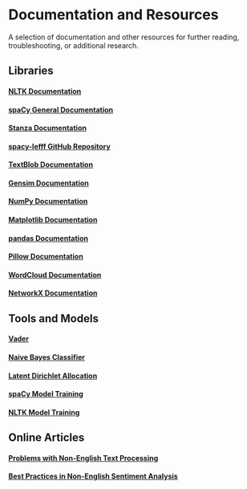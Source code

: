 # Documentation and Resources
A selection of documentation and other resources for further reading, troubleshooting, or additional research.

## Libraries

#### <a name="nltk"></a>[NLTK Documentation](https://www.nltk.org/)

#### <a name="spacy"></a>[spaCy General Documentation](https://spacy.io/api/doc)

#### <a name="stanza"></a>[Stanza Documentation](https://stanfordnlp.github.io/stanza/index.html)

#### [spacy-lefff GitHub Repository](https://github.com/sammous/spacy-lefff)

#### <a name="blob"></a>[TextBlob Documentation](https://textblob.readthedocs.io/en/dev/)

#### <a name="gensim"></a>[Gensim Documentation](https://radimrehurek.com/gensim/auto_examples/index.html#documentation)

#### [NumPy Documentation](https://numpy.org/doc/)

#### [Matplotlib Documentation](https://matplotlib.org/3.3.3/contents.html)

#### [pandas Documentation](https://pandas.pydata.org/docs/)

#### [Pillow Documentation](https://pillow.readthedocs.io/en/stable/)

#### [WordCloud Documentation](https://amueller.github.io/word_cloud/)

#### [NetworkX Documentation](https://networkx.org/documentation/stable/index.html)


## Tools and Models

#### <a name="vader"></a>[Vader](https://www.nltk.org/api/nltk.sentiment.html#module-nltk.sentiment.vader)

#### <a name="naive"></a>[Naive Bayes Classifier](https://www.nltk.org/api/nltk.sentiment.html#module-nltk.sentiment.sentiment_analyzer)

#### <a name="LDA"></a>[Latent Dirichlet Allocation](https://towardsdatascience.com/lda-topic-modeling-an-explanation-e184c90aadcd)

#### [spaCy Model Training](https://spacy.io/usage/training)

#### [NLTK Model Training](https://www.nltk.org/book/ch06.html)


## Online Articles

#### [Problems with Non-English Text Processing](https://medium.com/krakensystems-blog/text-processing-problems-with-non-english-languages-82822d0945dd) 

#### [Best Practices in Non-English Sentiment Analysis](https://towardsdatascience.com/to-translate-or-not-to-translate-best-practices-in-non-english-sentiment-analysis-144a53613913)

